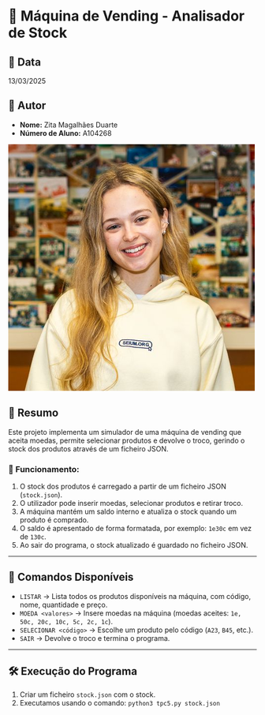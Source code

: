 # 📌 Máquina de Vending - Analisador de Stock

## 📅 Data
13/03/2025

## 👤 Autor
- **Nome:** Zita Magalhães Duarte
- **Número de Aluno:** A104268

![Zita Duarte](../zitaduarte.jpeg)

## 📖 Resumo
Este projeto implementa um simulador de uma máquina de vending que aceita moedas, permite selecionar produtos e devolve o troco, gerindo o stock dos produtos através de um ficheiro JSON.

### 🔹 Funcionamento:
1. O stock dos produtos é carregado a partir de um ficheiro JSON (`stock.json`).
2. O utilizador pode inserir moedas, selecionar produtos e retirar troco.
3. A máquina mantém um saldo interno e atualiza o stock quando um produto é comprado.
4. O saldo é apresentado de forma formatada, por exemplo: `1e30c` em vez de `130c`.
5. Ao sair do programa, o stock atualizado é guardado no ficheiro JSON.

---

## 🔧 Comandos Disponíveis

- `LISTAR` → Lista todos os produtos disponíveis na máquina, com código, nome, quantidade e preço.
- `MOEDA <valores>` → Insere moedas na máquina (moedas aceites: `1e, 50c, 20c, 10c, 5c, 2c, 1c`).
- `SELECIONAR <código>` → Escolhe um produto pelo código (`A23`, `B45`, etc.).
- `SAIR` → Devolve o troco e termina o programa.

---

## 🛠️ Execução do Programa

1. Criar um ficheiro `stock.json` com o stock.
2. Executamos usando o comando:
`python3 tpc5.py stock.json`



